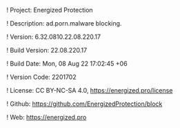 ! Project: Energized Protection

! Description: ad.porn.malware blocking.

! Version: 6.32.0810.22.08.220.17

! Build Version: 22.08.220.17

! Build Date: Mon, 08 Aug 22 17:02:45 +06

! Version Code: 2201702

! License: CC BY-NC-SA 4.0, https://energized.pro/license

! Github: https://github.com/EnergizedProtection/block

! Web: https://energized.pro

